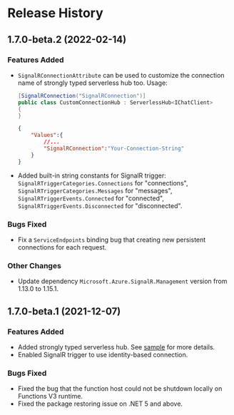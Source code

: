# Release History

## 1.7.0-beta.2 (2022-02-14)

### Features Added
* `SignalRConnectionAttribute` can be used to customize the connection name of strongly typed serverless hub too. Usage:
    ```cs
    [SignalRConnection("SignalRConnection")]
    public class CustomConnectionHub : ServerlessHub<IChatClient>
    {
    }
    ```
    ```json
    {
        "Values":{
            //...
            "SignalRConnection":"Your-Connection-String"
        }
    }
    ```
* Added built-in string constants for SignalR trigger: `SignalRTriggerCategories.Connections` for "connections", `SignalRTriggerCategories.Messages` for "messages", `SignalRTriggerEvents.Connected` for "connected", `SignalRTriggerEvents.Disconnected` for "disconnected".

### Bugs Fixed
* Fix a `ServiceEndpoints` binding bug that creating new persistent connections for each request.

### Other Changes
* Update dependency `Microsoft.Azure.SignalR.Management` version from 1.13.0 to 1.15.1.

## 1.7.0-beta.1 (2021-12-07)
### Features Added
* Added strongly typed serverless hub. See [sample](https://github.com/Azure/azure-sdk-for-net/blob/main/sdk/signalr/Microsoft.Azure.WebJobs.Extensions.SignalRService/samples/Sample01_StronglyTypedHub.md) for more details.
* Enabled SignalR trigger to use identity-based connection.

### Bugs Fixed
* Fixed the bug that the function host could not be shutdown locally on Functions V3 runtime.
* Fixed the package restoring issue on .NET 5 and above.

